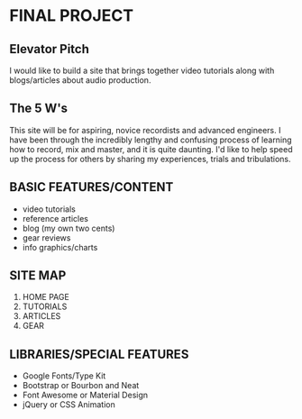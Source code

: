 # FINAL PROJECT

## Elevator Pitch

I would like to build a site that brings together video tutorials along with blogs/articles about audio production.

## The 5 W's

This site will be for aspiring, novice recordists and advanced engineers. I have been through the incredibly lengthy and confusing process of learning how to record, mix and master, and it is quite daunting. I'd like to help speed up the process for others by sharing my experiences, trials and tribulations.

## BASIC FEATURES/CONTENT

* video tutorials  
* reference articles  
* blog (my own two cents)
* gear reviews
* info graphics/charts

## SITE MAP

1. HOME PAGE   
1. TUTORIALS  
1. ARTICLES  
1. GEAR

## LIBRARIES/SPECIAL FEATURES

* Google Fonts/Type Kit
* Bootstrap or Bourbon and Neat
* Font Awesome or Material Design
* jQuery or CSS Animation
